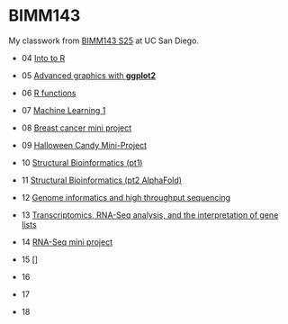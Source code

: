 # BIMM143
My classwork from [BIMM143 S25](https://bioboot.github.io/bimm143_S25/) at UC San Diego.

- 04 [Into to R]() 

- 05 [Advanced graphics with **ggplot2**](https://github.com/jeeny119/bimm143_github/blob/main/Class05/class05.md)

- 06 [R functions](https://github.com/jeeny119/bimm143_github/blob/main/Class06/Class06.md)

- 07 [Machine Learning 1](https://github.com/jeeny119/bimm143_github/blob/main/Class07/Class7.md)

- 08 [Breast cancer mini project](https://github.com/jeeny119/bimm143_github/blob/main/Class08/Class8.md)

- 09 [Halloween Candy Mini-Project]()

- 10 [Structural Bioinformatics (pt1)]()

- 11 [Structural Bioinformatics (pt2 AlphaFold)]()

- 12 [Genome informatics and high throughput sequencing]()

- 13 [Transcriptomics, RNA-Seq analysis, and the interpretation of gene lists]()

- 14 [RNA-Seq mini project]()

- 15 []

- 16

- 17

- 18







